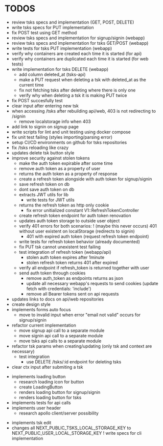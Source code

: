 # TODOS

* review tsks specs and implementation (GET, POST, DELETE)
* write tsks specs for PUT implementation
* fix POST test using GET method
* review tsks specs and implementation for signup/signin (webapp)
* review tsks specs and implementation for tsks GET/POST (webapp)
* write tests for tsks PUT implementation (webapp)
* verify why containers are created each time it is started (for api)
* verify why containers are duplicated each time it is started (for web tests)
* write implementation for tsks DELETE (webapp)
  * add column deleted_at (tsks-api)
  * make a PUT request when deleting a tsk with deleted_at as the current time
  * fix not fetching tsks after deleting where there is only one
  * verify why when deleting a tsk it is making PUT twice
* fix POST succesfully test
* clear input after entering new tsk
* when accessing /tsks after rebuilding api/web, 403 is not redirecting to /signin
  * remove localstorage info when 403
* add link to signin on signup page
* write scripts for lint and unit testing using docker compose
* fix unit test failing (styles importing/parsing error)
* setup CI/CD environments on github for tsks repositories
* fix /tsks reloading like crazy
* updates delete tsk button style
* improve security against stolen tokens
  * make the auth token expirable after some time
  * remove auth token as a property of user
  * returns the auth token as a property of response
  * create a refresh token alongside with auth token for signup/signin
  * save refresh token on db
  * dont save auth token on db
  * extracts JWT utils for lib
    * write tests for JWT utils
  * returns the refresh token as http only cookie
    * fix error unitialized constant V1::RefreshTokenController
  * create refresh token endpoint for auth token renovation
  * updates auth token storage to outside user object
  * verify 401 errors for both scenarios:
    ! (maybe this never occurs) 401 without user existent on localStorage (redirects to signin)
    * 401 with expired auth token (request refresh token endpoint)
  * write tests for refresh token behavior (already documented)
  * fix PUT tsk cannot unexistent test failing
  * test integration of refresh token (webapp/api)
    * stolen auth token expires after 1minute
    * stolen refresh token returns 401 after expired
  * verify all endpoint if refresh_token is returned together with user
  * send auth token through cookies
    * remove auth_token as endpoints returns as json
    * update all necessary webapp's requests to send cookies (update fetch with credentials: 'include')
    * remove all Bearer tokens sent on api requests
* updates links to docs on api/web repositories
* create design style
* implements forms auto focus
  * move to invalid input when error "email not valid" occurs for signup/signin
* refactor current implementation
  * move signup api call to a separate module
  * move signin api call to a separate module
  * move tsks api calls to a separate module
* refactor tsk params when creating/updating (only tsk and context are necessary)
  * test integration
    * use DELETE /tsks/:id endpoint for deleting tsks
* clear ctx input after submiting a tsk
+ implements loading button
    * research loading icon for button
    * create LoadingButton
    + renders loading button for signup/signin
    - renders loading button for tsks
+ implements tests for api calls
+ implements user header
    * research apollo client/server possibility
- implements tsk edit
- changes all NEXT_PUBLIC_TSKS_LOCAL_STORAGE_KEY to NEXT_PUBLIC_USER_LOCAL_STORAGE_KEY
  ! write specs for cli implementation
